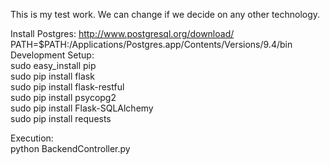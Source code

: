 
This is my test work. We can change if we decide on any other technology.

Install Postgres:
http://www.postgresql.org/download/ <br/>
PATH=$PATH:/Applications/Postgres.app/Contents/Versions/9.4/bin <br/>
Development Setup:<br/>
sudo easy_install pip<br/>
sudo pip install flask<br/>
sudo pip install flask-restful<br/>
sudo pip install psycopg2<br/>
sudo pip install Flask-SQLAlchemy<br/>
sudo pip install requests<br/>

Execution:<br/>
python BackendController.py
